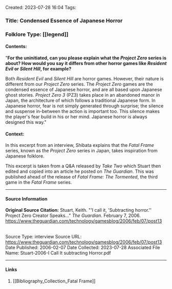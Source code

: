 Created: 2023-07-28 16:04
Tags:

### Title:  Condensed Essence of Japanese Horror
### Folklore Type:  [[legend]]

#### Contents:
"**For the uninitiated, can you please explain what the _Project Zero_ series is about? How would you say it differs from other horror games like _Resident Evil_ or _Silent Hill_, for example?** 

Both _Resident Evil_ and _Silent Hill_ are horror games. However, their nature is different from our _Project Zero_ series. The _Project Zero_ games are the condensed essence of Japanese horror, and are all based upon Japanese ghost stories. _Project Zero 3_ (PZ3) takes place in an abandoned manor in Japan, the architecture of which follows a traditional Japanese form. In Japanese horror, fear is not simply generated through surprise; the silence and suspense in-between the action is important too. This silence makes the player's fear build in his or her mind. Japanese horror is always designed this way."

#### Context:
In this excerpt from an interview, Shibata explains that the _Fatal Frame_ series, known as the _Project Zero_ series in Japan, takes inspiration from Japanese folklore.

This excerpt is taken from a Q&A released by _Take Two_ which Stuart then edited and copied into an article he posted on _The Guardian_.  This was published ahead of the release of _Fatal Frame: The Tormented_, the third game in the _Fatal Frame_ series.

----
#### Source Information
**Original Source Citation:**
	Stuart, Keith. "'I call it, 'Subtracting horror.'' Project Zero Creator Speaks..." _The Guardian_. February 7, 2006.  https://www.theguardian.com/technology/gamesblog/2006/feb/07/post13

| | |
| --- | --- |
Source Type:  interview
Source URL:  https://www.theguardian.com/technology/gamesblog/2006/feb/07/post13
Date Published:  2006-02-07
Date Collected:  2023-07-28
Associated File Name:  Stuart-2006-I Call It subtracting Horror.pdf

---
#### Links
1. [[Bibliography_Collection_Fatal Frame]]

